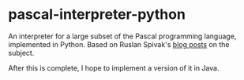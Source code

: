 # pascal-interpreter-python

An interpreter for a large subset of the Pascal programming language, implemented in Python.
Based on Ruslan Spivak's [blog posts](http://ruslanspivak.com/lsbasi-part1/) on the subject.

After this is complete, I hope to implement a version of it in Java.
